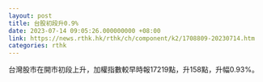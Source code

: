 ```yaml
---
layout: post
title: 台股初段升0.9%
date: 2023-07-14 09:05:26.000000000 +08:00
link: https://news.rthk.hk/rthk/ch/component/k2/1708809-20230714.htm
categories: rthk
---
```


台灣股市在開市初段上升，加權指數較早時報17219點，升158點，升幅0.93%。
